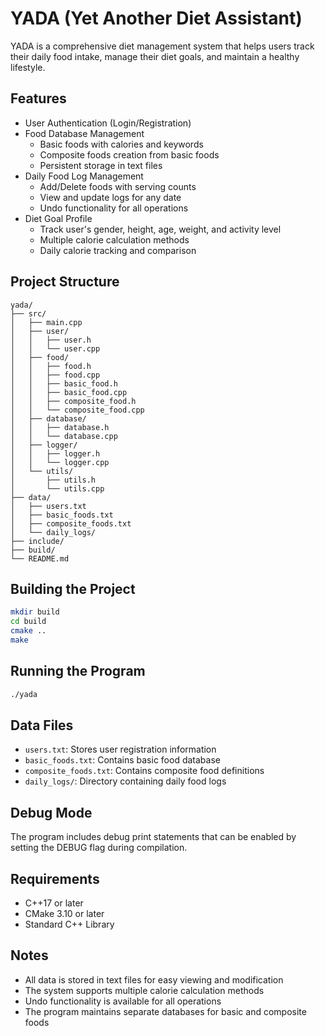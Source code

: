 # YADA (Yet Another Diet Assistant)

YADA is a comprehensive diet management system that helps users track their daily food intake, manage their diet goals, and maintain a healthy lifestyle.

## Features

- User Authentication (Login/Registration)
- Food Database Management
  - Basic foods with calories and keywords
  - Composite foods creation from basic foods
  - Persistent storage in text files
- Daily Food Log Management
  - Add/Delete foods with serving counts
  - View and update logs for any date
  - Undo functionality for all operations
- Diet Goal Profile
  - Track user's gender, height, age, weight, and activity level
  - Multiple calorie calculation methods
  - Daily calorie tracking and comparison

## Project Structure

```
yada/
├── src/
│   ├── main.cpp
│   ├── user/
│   │   ├── user.h
│   │   └── user.cpp
│   ├── food/
│   │   ├── food.h
│   │   ├── food.cpp
│   │   ├── basic_food.h
│   │   ├── basic_food.cpp
│   │   ├── composite_food.h
│   │   └── composite_food.cpp
│   ├── database/
│   │   ├── database.h
│   │   └── database.cpp
│   ├── logger/
│   │   ├── logger.h
│   │   └── logger.cpp
│   └── utils/
│       ├── utils.h
│       └── utils.cpp
├── data/
│   ├── users.txt
│   ├── basic_foods.txt
│   ├── composite_foods.txt
│   └── daily_logs/
├── include/
├── build/
└── README.md
```

## Building the Project

```bash
mkdir build
cd build
cmake ..
make
```

## Running the Program

```bash
./yada
```

## Data Files

- `users.txt`: Stores user registration information
- `basic_foods.txt`: Contains basic food database
- `composite_foods.txt`: Contains composite food definitions
- `daily_logs/`: Directory containing daily food logs

## Debug Mode

The program includes debug print statements that can be enabled by setting the DEBUG flag during compilation.

## Requirements

- C++17 or later
- CMake 3.10 or later
- Standard C++ Library

## Notes

- All data is stored in text files for easy viewing and modification
- The system supports multiple calorie calculation methods
- Undo functionality is available for all operations
- The program maintains separate databases for basic and composite foods 